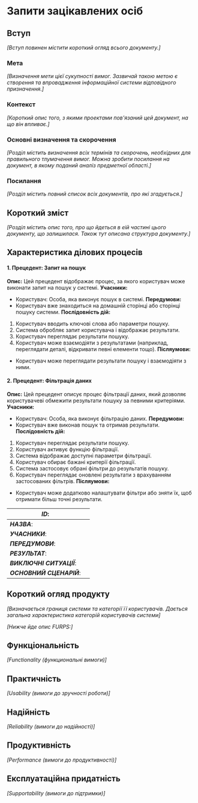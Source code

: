 # Запити зацікавлених осіб

## Вступ

*[Вступ повинен містити короткий огляд всього документу.]*

### Мета 

*[Визначення мети цієї сукупності вимог. Зазвичай такою метою є створення та впровадження 
 інформаційної системи відповідного призначення.]*

### Контекст

*[Короткий опис того, з якими проектами пов'язаний цей документ, на що він впливає.]*


### Основні визначення та скорочення

*[Розділ містить визначення всіх термінів та скорочень, необхідних для правильного
тлумачення вимог. Можна зробити посилання на документ, в якому поданий аналіз предметної області.]*


### Посилання

*[Розділ містить повний список всіх документів, про які згадується.]*


## Короткий зміст

*[Розділ містить опис того, про що йдеться в еій частині цього документу, що залишилася. 
Також тут описана структура документу.]*

## Характеристика ділових процесів
#### 1. Прецедент: Запит на пошук
**Опис:**
Цей прецедент відображає процес, за якого користувач може виконати запит на пошук у системі.
**Учасники:**
- Користувач: Особа, яка виконує пошук в системі.
**Передумови:**
- Користувач вже знаходиться на домашній сторінці або сторінці пошуку системи.
**Послідовність дій:**
1. Користувач вводить ключові слова або параметри пошуку.
2. Система обробляє запит користувача і відображає результати.
3. Користувач переглядає результати пошуку.
4. Користувач може взаємодіяти з результатами (наприклад, переглядати деталі, відкривати певні елементи тощо).
**Післяумови:**
- Користувач може переглядати результати пошуку і взаємодіяти з ними.
#### 2. Прецедент: Фільтрація даних
**Опис:**
Цей прецедент описує процес фільтрації даних, який дозволяє користувачеві обмежити результати пошуку за певними критеріями.
**Учасники:**
- Користувач: Особа, яка виконує фільтрацію даних.
**Передумови:**
- Користувач вже виконав пошук та отримав результати.
**Послідовність дій:**
1. Користувач переглядає результати пошуку.
2. Користувач активує функцію фільтрації.
3. Система відображає доступні параметри фільтрації.
4. Користувач обирає бажані критерії фільтрації.
5. Система застосовує обрані фільтри до результатів пошуку.
6. Користувач переглядає оновлені результати з врахуванням застосованих фільтрів.
**Післяумови:**
- Користувач може додатково налаштувати фільтри або зняти їх, щоб отримати більш точні результати.

| ***ID***:                |   |
|--------------------------|---|
| ***НАЗВА***:             |   |
| ***УЧАСНИКИ***:          |   |
| ***ПЕРЕДУМОВИ***:        |   |
| ***РЕЗУЛЬТАТ***:         |   |
| ***ВИКЛЮЧНІ СИТУАЦІЇ***: |   |
| ***ОСНОВНИЙ СЦЕНАРІЙ***: |   |

## Короткий огляд продукту

*[Визначається границя системи та категорії її користувачів. Дається загальна характеристика категорій користувачів
системи]*

*[Нижче йде опис FURPS:]*


## Функціональність

*[Functionality (функциональні вимоги)]*

## Практичність

*[Usability (вимоги до зручності роботи)]*

## Надійність

*[Reliability (вимоги до надійності)]*

## Продуктивність

*[Performance (вимоги до продуктивності)]*

## Експлуатаційна придатність

*[Supportability (вимоги до підтримки)]*
